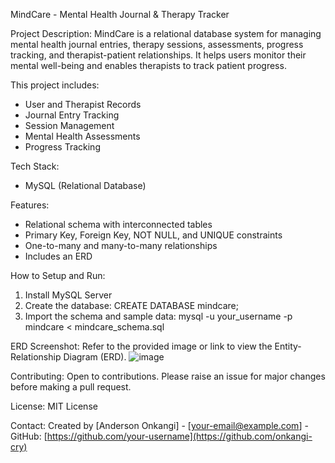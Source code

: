 MindCare - Mental Health Journal & Therapy Tracker

Project Description:
MindCare is a relational database system for managing mental health journal entries, therapy sessions, assessments, progress tracking, and therapist-patient relationships. It helps users monitor their mental well-being and enables therapists to track patient progress.

This project includes:

* User and Therapist Records
* Journal Entry Tracking
* Session Management
* Mental Health Assessments
* Progress Tracking

Tech Stack:

* MySQL (Relational Database)

Features:

* Relational schema with interconnected tables
* Primary Key, Foreign Key, NOT NULL, and UNIQUE constraints
* One-to-many and many-to-many relationships
* Includes an ERD

How to Setup and Run:

1. Install MySQL Server
2. Create the database:
   CREATE DATABASE mindcare;
3. Import the schema and sample data:
   mysql -u your\_username -p mindcare < mindcare\_schema.sql

ERD Screenshot:
Refer to the provided image or link to view the Entity-Relationship Diagram (ERD).
![image](https://github.com/user-attachments/assets/93646cab-8b09-4204-aa2e-876486af359d)


Contributing:
Open to contributions. Please raise an issue for major changes before making a pull request.

License:
MIT License

Contact:
Created by \[Anderson Onkangi] - \[[your-email@example.com](mailto:orangianderson04@gmail.com)] - GitHub: [https://github.com/your-username](https://github.com/onkangi-cry)
